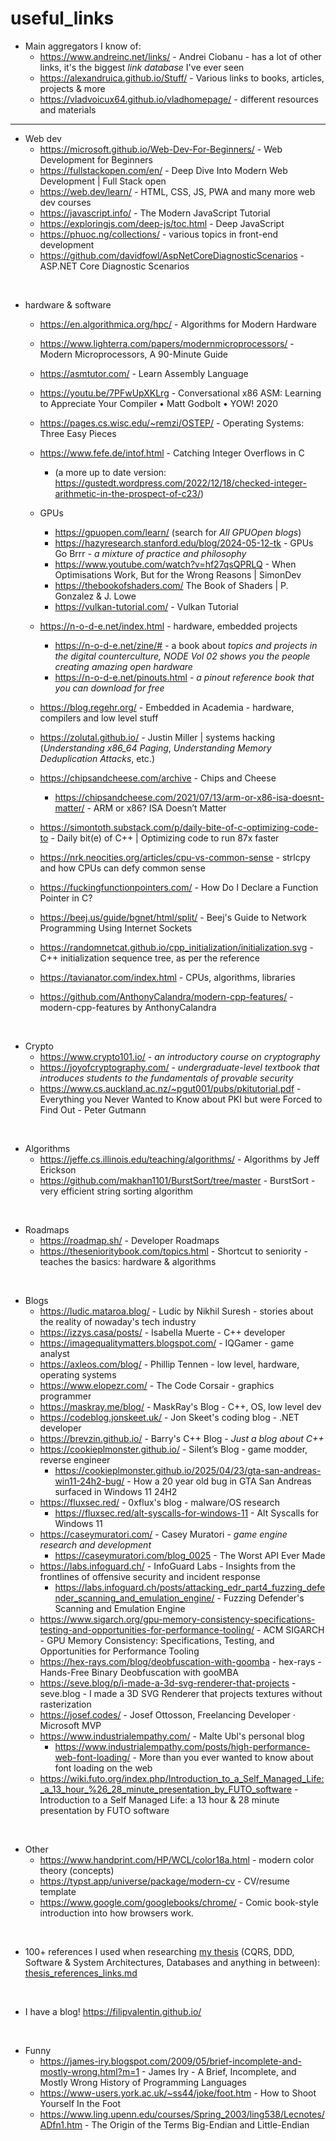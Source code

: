 # useful_links

- Main aggregators I know of:
  - https://www.andreinc.net/links/ - Andrei Ciobanu - has a lot of other links, it's the biggest *link database* I've ever seen
  - https://alexandruica.github.io/Stuff/ - Various links to books, articles, projects & more
  - https://vladvoicux64.github.io/vladhomepage/ - different resources and materials

---

- Web dev
  - https://microsoft.github.io/Web-Dev-For-Beginners/ - Web Development for Beginners
  - https://fullstackopen.com/en/ - Deep Dive Into Modern Web Development | Full Stack open
  - https://web.dev/learn/ - HTML, CSS, JS, PWA and many more web dev courses
  - https://javascript.info/ - The Modern JavaScript Tutorial
  - https://exploringjs.com/deep-js/toc.html - Deep JavaScript
  - https://phuoc.ng/collections/ - various topics in front-end development
  - https://github.com/davidfowl/AspNetCoreDiagnosticScenarios - ASP.NET Core Diagnostic Scenarios 

<br>

- hardware & software
  - https://en.algorithmica.org/hpc/ - Algorithms for Modern Hardware
  - https://www.lighterra.com/papers/modernmicroprocessors/ - Modern Microprocessors, A 90-Minute Guide
  - https://asmtutor.com/ - Learn Assembly Language
  - https://youtu.be/7PFwUpXKLrg - Conversational x86 ASM: Learning to Appreciate Your Compiler • Matt Godbolt • YOW! 2020
  - https://pages.cs.wisc.edu/~remzi/OSTEP/ - Operating Systems: Three Easy Pieces
  - https://www.fefe.de/intof.html - Catching Integer Overflows in C
    - (a more up to date version: https://gustedt.wordpress.com/2022/12/18/checked-integer-arithmetic-in-the-prospect-of-c23/)
  - GPUs
    - https://gpuopen.com/learn/ (search for *All GPUOpen blogs*)
    - https://hazyresearch.stanford.edu/blog/2024-05-12-tk - GPUs Go Brrr - *a mixture of practice and philosophy*
    - https://www.youtube.com/watch?v=hf27qsQPRLQ - When Optimisations Work, But for the Wrong Reasons | SimonDev
    - https://thebookofshaders.com/ The Book of Shaders | P. Gonzalez & J. Lowe
    - https://vulkan-tutorial.com/ - Vulkan Tutorial

  - https://n-o-d-e.net/index.html - hardware, embedded projects
    - https://n-o-d-e.net/zine/# - a book about *topics and projects in the digital counterculture, NODE Vol 02 shows you the people creating amazing open hardware*
    - https://n-o-d-e.net/pinouts.html - *a pinout reference book that you can download for free*
  - https://blog.regehr.org/ - Embedded in Academia - hardware, compilers and low level stuff
  - https://zolutal.github.io/ - Justin Miller | systems hacking (_Understanding x86_64 Paging_, _Understanding Memory Deduplication Attacks_, etc.)
  - https://chipsandcheese.com/archive - Chips and Cheese
    - https://chipsandcheese.com/2021/07/13/arm-or-x86-isa-doesnt-matter/ - ARM or x86? ISA Doesn’t Matter
  - https://simontoth.substack.com/p/daily-bite-of-c-optimizing-code-to - Daily bit(e) of C++ | Optimizing code to run 87x faster
  - https://nrk.neocities.org/articles/cpu-vs-common-sense - strlcpy and how CPUs can defy common sense
  - https://fuckingfunctionpointers.com/ - How Do I Declare a Function Pointer in C?
  - https://beej.us/guide/bgnet/html/split/ - Beej's Guide to Network Programming Using Internet Sockets
  - https://randomnetcat.github.io/cpp_initialization/initialization.svg - C++ initialization sequence tree, as per the reference
  - https://tavianator.com/index.html - CPUs, algorithms, libraries
  - https://github.com/AnthonyCalandra/modern-cpp-features/ - modern-cpp-features by AnthonyCalandra

<br>

- Crypto
  - https://www.crypto101.io/ - _an introductory course on cryptography_
  - https://joyofcryptography.com/ - _undergraduate-level textbook that introduces students to the fundamentals of provable security_
  - https://www.cs.auckland.ac.nz/~pgut001/pubs/pkitutorial.pdf - Everything you Never Wanted to Know about PKI but were Forced to Find Out - Peter Gutmann

<br>

- Algorithms
  - https://jeffe.cs.illinois.edu/teaching/algorithms/ - Algorithms by Jeff Erickson
  - https://github.com/makhan1101/BurstSort/tree/master - BurstSort - very efficient string sorting algorithm

<br>

- Roadmaps
  - https://roadmap.sh/ - Developer Roadmaps
  - https://thesenioritybook.com/topics.html - Shortcut to seniority - teaches the basics: hardware & algorithms

<br>

- Blogs
  - https://ludic.mataroa.blog/ - Ludic by Nikhil Suresh - stories about the reality of nowaday's tech industry
  - https://izzys.casa/posts/ - Isabella Muerte - C++ developer
  - https://imagequalitymatters.blogspot.com/ - IQGamer - game analyst
  - https://axleos.com/blog/ - Phillip Tennen - low level, hardware, operating systems
  - https://www.elopezr.com/ - The Code Corsair - graphics programmer
  - https://maskray.me/blog/ - MaskRay's Blog - C++, OS, low level dev
  - https://codeblog.jonskeet.uk/ - Jon Skeet's coding blog - .NET developer
  - https://brevzin.github.io/ - Barry's C++ Blog - _Just a blog about C++_
  - https://cookieplmonster.github.io/ - Silent’s Blog - game modder, reverse engineer
    - https://cookieplmonster.github.io/2025/04/23/gta-san-andreas-win11-24h2-bug/ - How a 20 year old bug in GTA San Andreas surfaced in Windows 11 24H2
  - https://fluxsec.red/ - 0xflux's blog - malware/OS research
    - https://fluxsec.red/alt-syscalls-for-windows-11 - Alt Syscalls for Windows 11
  - https://caseymuratori.com/ - Casey Muratori - _game engine research and development_
    - https://caseymuratori.com/blog_0025 - The Worst API Ever Made
  - https://labs.infoguard.ch/ - InfoGuard Labs - Insights from the frontlines of offensive security and incident response
    - https://labs.infoguard.ch/posts/attacking_edr_part4_fuzzing_defender_scanning_and_emulation_engine/ - Fuzzing Defender's Scanning and Emulation Engine
  - https://www.sigarch.org/gpu-memory-consistency-specifications-testing-and-opportunities-for-performance-tooling/ - ACM SIGARCH - GPU Memory Consistency: Specifications, Testing, and Opportunities for Performance Tooling
  - https://hex-rays.com/blog/deobfuscation-with-goomba - hex-rays - Hands-Free Binary Deobfuscation with gooMBA
  - https://seve.blog/p/i-made-a-3d-svg-renderer-that-projects - seve.blog - I made a 3D SVG Renderer that projects textures without rasterization
  - https://josef.codes/ - Josef Ottosson, Freelancing Developer · Microsoft MVP
  - https://www.industrialempathy.com/ - Malte Ubl's personal blog
    - https://www.industrialempathy.com/posts/high-performance-web-font-loading/ - More than you ever wanted to know about font loading on the web
  - https://wiki.futo.org/index.php/Introduction_to_a_Self_Managed_Life:_a_13_hour_%26_28_minute_presentation_by_FUTO_software - Introduction to a Self Managed Life: a 13 hour & 28 minute presentation by FUTO software

<br>

- Other
  - https://www.handprint.com/HP/WCL/color18a.html - modern color theory (concepts)
  - https://typst.app/universe/package/modern-cv - CV/resume template
  - https://www.google.com/googlebooks/chrome/ - Comic book-style introduction into how browsers work.

<br>

- 100+ references I used when researching [my thesis](https://github.com/filipvalentin/cqrs-thesis-impl/releases/tag/thesis) (CQRS, DDD, Software & System Architectures, Databases and anything in between): [thesis_references_links.md](thesis_references_links.md)

<br>

- I have a blog! https://filipvalentin.github.io/

<br>

- Funny
  - https://james-iry.blogspot.com/2009/05/brief-incomplete-and-mostly-wrong.html?m=1 - James Iry - A Brief, Incomplete, and Mostly Wrong History of Programming Languages
  - https://www-users.york.ac.uk/~ss44/joke/foot.htm - How to Shoot Yourself In the Foot
  - https://www.ling.upenn.edu/courses/Spring_2003/ling538/Lecnotes/ADfn1.htm - The Origin of the Terms Big-Endian and Little-Endian
